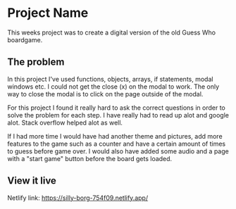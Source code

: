 # Project Name

This weeks project was to create a digital version of the old Guess Who boardgame. 

## The problem
In this project I've used functions, objects, arrays, if statements, modal windows etc. I could not get the close (x) on the modal to work. The only way to close the modal is to click on the page outside of the modal.

For this project I found it really hard to ask the correct questions in order to solve the problem for each step. I have really had to read up alot and google alot. Stack overflow helped alot as well.

If I had more time I would have had another theme and pictures, add more features to the game such as a counter and have a certain amount of times to guess before game over. I would also have added some audio and a page with a "start game" button before the board gets loaded. 

## View it live

Netlify link: https://silly-borg-754f09.netlify.app/
